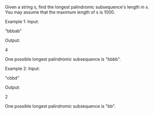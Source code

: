 
Given a string s, find the longest palindromic subsequence's length in s. You may assume that the maximum length of s is 1000.


Example 1:
Input:

"bbbab"

Output:

4

One possible longest palindromic subsequence is "bbbb".


Example 2:
Input:

"cbbd"

Output:

2

One possible longest palindromic subsequence is "bb".
